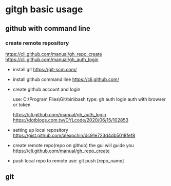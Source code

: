 # gitgh basic usage
## github with command line
### create remote repository
https://cli.github.com/manual/gh_repo_create
https://cli.github.com/manual/gh_auth_login
* install git
    https://git-scm.com/
* install github command line
    https://cli.github.com/
* create github account and login
   
    use: C:\Program Files\Git\bin\bash
    type: gh auth login
    auth with browser or token
   
    https://cli.github.com/manual/gh_auth_login
    https://dotblogs.com.tw/CYLcode/2020/06/15/102853


* setting up local repository
     https://gist.github.com/alexpchin/dc91e723d4db5018fef8
* create remote repo(repo on github)
    the gui will guide you
    https://cli.github.com/manual/gh_repo_create
    
* push local repo to remote
    use: git push [repo_name]


## git
